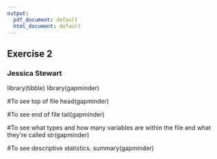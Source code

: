 ```yaml
---
output:
  pdf_document: default
  html_document: default
---
```

## Exercise 2
### Jessica Stewart

library(tibble)
library(gapminder)

#To see top of file
head(gapminder)

#To see end of file
tail(gapminder)

#To see what types and how many variables are within the file and what they're called
str(gapminder)


#To see descriptive statistics. 
summary(gapminder)


